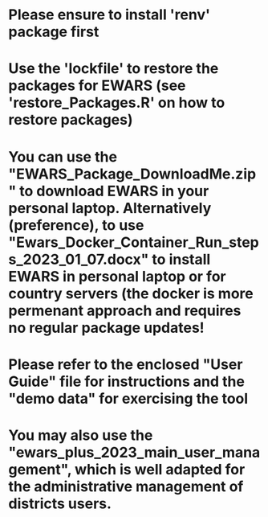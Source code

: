 # Please ensure to install 'renv' package first
# Use the 'lockfile' to restore the packages for EWARS (see 'restore_Packages.R' on how to restore packages)
# You can use the "EWARS_Package_DownloadMe.zip" to download EWARS in your personal laptop. Alternatively (preference), to use "Ewars_Docker_Container_Run_steps_2023_01_07.docx" to install EWARS in personal laptop or for country servers (the docker is more permenant approach and requires no regular package updates!
# Please refer to the enclosed "User Guide" file for instructions and the "demo data" for exercising the tool
# You may also use the "ewars_plus_2023_main_user_management", which is well adapted for the administrative management of districts users.

